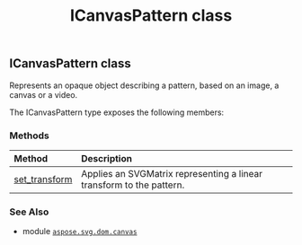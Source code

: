 ﻿---
title: ICanvasPattern class
second_title: Aspose.SVG for Python via .NET API References
description: 
type: docs
weight: 30
url: /python-net/aspose.svg.dom.canvas/icanvaspattern/
is_root: false
---

## ICanvasPattern class

Represents an opaque object describing a pattern, based on an image, a canvas or a video.



The ICanvasPattern type exposes the following members:

### Methods
| Method | Description |
| :- | :- |
| [set_transform](/svg/python-net/aspose.svg.dom.canvas/icanvaspattern/set_transform/#aspose.svg.datatypes.SVGMatrix) | Applies an SVGMatrix representing a linear transform to the pattern. |



### See Also
* module [`aspose.svg.dom.canvas`](..)
